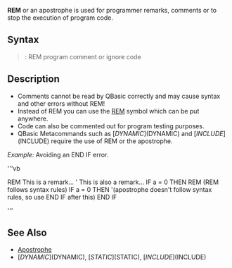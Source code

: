 **REM** or an apostrophe is used for programmer remarks, comments or to stop the execution of program code.


## Syntax

> : REM program comment or ignore code


## Description

* Comments cannot be read by QBasic correctly and may cause syntax and other errors without REM!
* Instead of REM you can use the [REM](REM) symbol which can be put anywhere.
* Code can also be commented out for program testing purposes.
* QBasic Metacommands such as [$DYNAMIC]($DYNAMIC) and [$INCLUDE]($INCLUDE) require the use of REM or the apostrophe.  


*Example:* Avoiding an END IF error.

'''vb

REM This is a remark...
' This is also a remark...
IF a = 0 THEN REM (REM follows syntax rules)
IF a = 0 THEN '(apostrophe doesn't follow syntax rules, so use END IF after this)
END IF 

'''


## See Also
 
* [Apostrophe](Apostrophe)
* [$DYNAMIC]($DYNAMIC), [$STATIC]($STATIC), [$INCLUDE]($INCLUDE)





